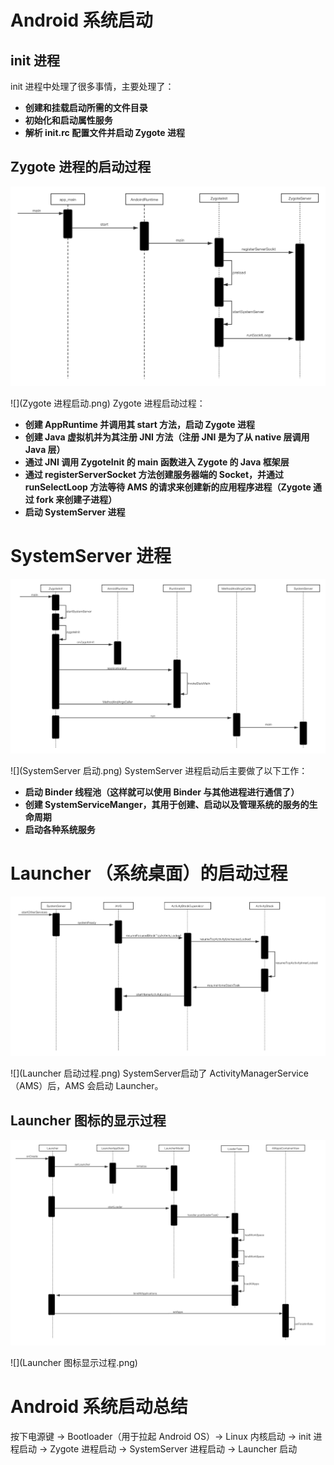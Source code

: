# **Android 系统启动**
##  init 进程
init 进程中处理了很多事情，主要处理了：
* **创建和挂载启动所需的文件目录**
* **初始化和启动属性服务**
* **解析 init.rc 配置文件并启动 Zygote 进程**
## Zygote 进程的启动过程

![](https://github.com/FangQi-Jack/Android-/blob/main/Android%20%E7%B3%BB%E7%BB%9F%E6%BA%90%E7%A0%81%E5%88%86%E6%9E%90/Android%20%E7%B3%BB%E7%BB%9F%E5%90%AF%E5%8A%A8/Zygote%20%E8%BF%9B%E7%A8%8B%E5%90%AF%E5%8A%A8.png)

![](Zygote 进程启动.png)
Zygote 进程启动过程：

* **创建 AppRuntime 并调用其 start 方法，启动 Zygote 进程**
* **创建 Java 虚拟机并为其注册 JNI 方法（注册 JNI 是为了从 native 层调用 Java 层）**
* **通过 JNI 调用 ZygoteInit 的 main 函数进入 Zygote 的 Java 框架层**
* **通过 registerServerSocket 方法创建服务器端的 Socket，并通过 runSelectLoop 方法等待 AMS 的请求来创建新的应用程序进程（Zygote 通过 fork 来创建子进程）**
* **启动 SystemServer 进程**
# SystemServer 进程

![](https://github.com/FangQi-Jack/Android-/blob/main/Android%20%E7%B3%BB%E7%BB%9F%E6%BA%90%E7%A0%81%E5%88%86%E6%9E%90/Android%20%E7%B3%BB%E7%BB%9F%E5%90%AF%E5%8A%A8/SystemServer%20%E5%90%AF%E5%8A%A8.png)

![](SystemServer 启动.png)
SystemServer 进程启动后主要做了以下工作：

* **启动 Binder 线程池（这样就可以使用 Binder 与其他进程进行通信了）**
* **创建 SystemServiceManger，其用于创建、启动以及管理系统的服务的生命周期**
* **启动各种系统服务**
# Launcher （系统桌面）的启动过程

![](https://github.com/FangQi-Jack/Android-/blob/main/Android%20%E7%B3%BB%E7%BB%9F%E6%BA%90%E7%A0%81%E5%88%86%E6%9E%90/Android%20%E7%B3%BB%E7%BB%9F%E5%90%AF%E5%8A%A8/Launcher%20%E5%90%AF%E5%8A%A8%E8%BF%87%E7%A8%8B.png)

![](Launcher 启动过程.png)
SystemServer启动了 ActivityManagerService（AMS）后，AMS 会启动 Launcher。

## Launcher 图标的显示过程

![](https://github.com/FangQi-Jack/Android-/blob/main/Android%20%E7%B3%BB%E7%BB%9F%E6%BA%90%E7%A0%81%E5%88%86%E6%9E%90/Android%20%E7%B3%BB%E7%BB%9F%E5%90%AF%E5%8A%A8/Launcher%20%E5%9B%BE%E6%A0%87%E6%98%BE%E7%A4%BA%E8%BF%87%E7%A8%8B.png)

![](Launcher 图标显示过程.png)
# Android 系统启动总结
按下电源键 -> Bootloader（用于拉起 Android OS）-> Linux 内核启动 -> init 进程启动 -> Zygote 进程启动 -> SystemServer 进程启动 -> Launcher 启动

